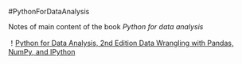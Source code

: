 #PythonForDataAnalysis

Notes of main content of the book *Python for data analysis*

！[Python for Data Analysis, 2nd Edition
Data Wrangling with Pandas, NumPy, and IPython](http://shop.oreilly.com/product/0636920050896.do)
